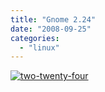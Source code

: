 ```yaml
---
title: "Gnome 2.24"
date: "2008-09-25"
categories: 
  - "linux"
---
```


[![two-twenty-four](http://slave27.local/andy/wp-content/uploads/sites/2/2008/09/two-twenty-four-1-300x172.png "two-twenty-four")](http://library.gnome.org/misc/release-notes/2.24/)
